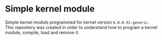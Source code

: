 # Simple kernel module

Simple kernel module programmed for kernel version `6.8.0-51-generic`. This repository was created in order to understand how to program a kernel module, compile, load and remove it.
